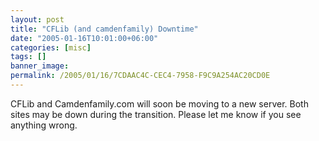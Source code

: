 ```yaml
---
layout: post
title: "CFLib (and camdenfamily) Downtime"
date: "2005-01-16T10:01:00+06:00"
categories: [misc]
tags: []
banner_image: 
permalink: /2005/01/16/7CDAAC4C-CEC4-7958-F9C9A254AC20CD0E
---
```


CFLib and Camdenfamily.com will soon be moving to a new server. Both sites may be down during the transition. Please let me know if you see anything wrong.